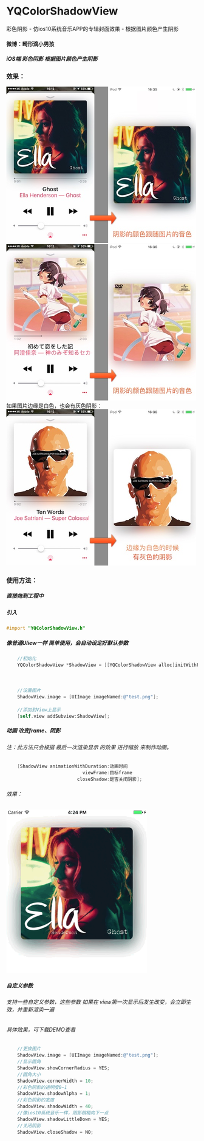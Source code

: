 # YQColorShadowView
彩色阴影 - 仿ios10系统音乐APP的专辑封面效果 - 根据图片颜色产生阴影

#### 微博：畸形滴小男孩
##### iOS端 彩色阴影 根据图片颜色产生阴影

### 效果：
 ![image](https://github.com/976431yang/YQColorShadowView/blob/master/DEMO/image/001.jpg) 
 ![image](https://github.com/976431yang/YQColorShadowView/blob/master/DEMO/image/002.jpg)</br>
如果图片边缘是白色，也会有灰色阴影：</br>
 ![image](https://github.com/976431yang/YQColorShadowView/blob/master/DEMO/image/003.jpg)

### 使用方法：
##### 直接拖到工程中
##### 引入
```objective-c
#import "YQColorShadowView.h"
```
##### 像普通UIiew一样 简单使用，会自动设定好默认参数
```objective-c
    //初始化
    YQColorShadowView *ShadowView = [[YQColorShadowView alloc]initWithFrame:CGRectMake(0,
                                                                                       0,
                                                                                       100,
                                                                                       100)];
    //设置图片
    ShadowView.image = [UIImage imageNamed:@"test.png"];
    
    //添加到View上显示
    [self.view addSubview:ShadowView];
```
##### 动画 改变frame、阴影
###### 注：此方法只会根据 最后一次渲染显示 的效果 进行缩放 来制作动画。
```objective-c
    [ShadowView animationWithDuration:动画时间
                            viewFrame:目标frame
                          closeShadow:是否关闭阴影];
```
###### 效果：
![image](https://github.com/976431yang/YQColorShadowView/blob/master/DEMO/image/animation.gif)
##### 自定义参数
###### 支持一些自定义参数，这些参数 如果在 view第一次显示后发生改变，会立即生效，并重新渲染一遍
###### 具体效果，可下载DEMO查看
```objective-c
    //更换图片
    ShadowView.image = [UIImage imageNamed:@"test.png"];
    //显示圆角
    ShadowView.showCornerRadius = YES;
    //圆角大小
    ShadowView.cornerWidth = 10;
    //彩色阴影的透明度0~1
    ShadowView.shadowAlpha = 1;
    //彩色阴影的宽度
    ShadowView.shadowWidth = 40;
    //像ios10系统音乐一样，阴影稍稍向下一点
    ShadowView.shadowLittleDown = YES;
    //关闭阴影
    ShadowView.closeShadow = NO;
```
